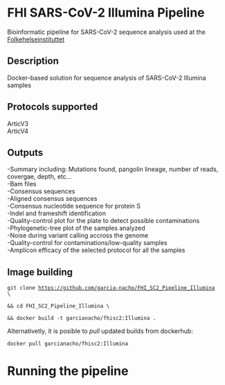 # FHI SARS-CoV-2 Illumina Pipeline
Bioinformatic pipeline for SARS-CoV-2 sequence analysis used at the [Folkehelseinstituttet](https://www.fhi.no)

## Description
Docker-based solution for sequence analysis of SARS-CoV-2 Illumina samples 

## Protocols supported
ArticV3   
ArticV4   

## Outputs
-Summary including: Mutations found, pangolin lineage, number of reads, covergae, depth, etc...   
-Bam files   
-Consensus sequences   
-Aligned consensus sequences   
-Consensus nucleotide sequence for protein S   
-Indel and frameshift identification   
-Quality-control plot for the plate to detect possible contaminations   
-Phylogenetic-tree plot of the samples analyzed   
-Noise during variant calling accross the genome   
-Quality-control for contaminations/low-quality samples   
-Amplicon efficacy of the selected protocol for all the samples   

## Image building 
<code>git clone https://github.com/garcia-nacho/FHI_SC2_Pipeline_Illumina \   
&& cd FHI_SC2_Pipeline_Illumina \   
&& docker build -t garcianacho/fhisc2:Illumina . </code>
   
Alternativetly, it is posible to *pull* updated builds from dockerhub:

<code>docker pull garcianacho/fhisc2:Illumina</code>

# Running the pipeline


